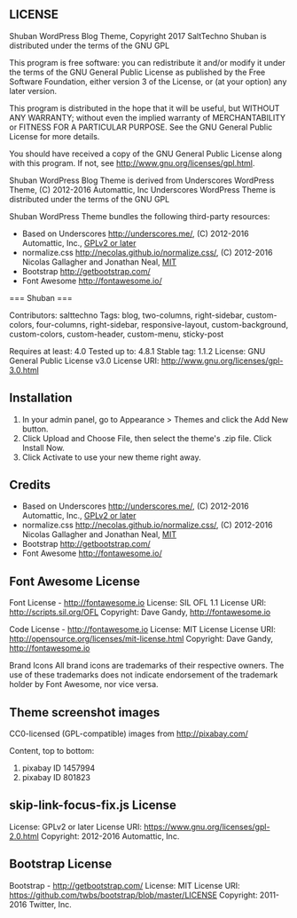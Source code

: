 ## LICENSE

Shuban WordPress Blog Theme, Copyright 2017 SaltTechno
Shuban is distributed under the terms of the GNU GPL

This program is free software: you can redistribute it and/or modify
it under the terms of the GNU General Public License as published by
the Free Software Foundation, either version 3 of the License, or
(at your option) any later version.

This program is distributed in the hope that it will be useful,
but WITHOUT ANY WARRANTY; without even the implied warranty of
MERCHANTABILITY or FITNESS FOR A PARTICULAR PURPOSE.  See the
GNU General Public License for more details.

You should have received a copy of the GNU General Public License
along with this program.  If not, see http://www.gnu.org/licenses/gpl.html.

Shuban WordPress Blog Theme is derived from Underscores WordPress Theme, (C) 2012-2016 Automattic, Inc
Underscores WordPress Theme is distributed under the terms of the GNU GPL

Shuban WordPress Theme bundles the following third-party resources:

* Based on Underscores http://underscores.me/, (C) 2012-2016 Automattic, Inc., [GPLv2 or later](https://www.gnu.org/licenses/gpl-2.0.html)
* normalize.css http://necolas.github.io/normalize.css/, (C) 2012-2016 Nicolas Gallagher and Jonathan Neal, [MIT](http://opensource.org/licenses/MIT)
* Bootstrap http://getbootstrap.com/
* Font Awesome http://fontawesome.io/

=== Shuban ===

Contributors: salttechno
Tags: blog, two-columns, right-sidebar, custom-colors, four-columns, right-sidebar, responsive-layout, custom-background, custom-colors, custom-header, custom-menu, sticky-post

Requires at least: 4.0
Tested up to: 4.8.1
Stable tag: 1.1.2
License: GNU General Public License v3.0
License URI: http://www.gnu.org/licenses/gpl-3.0.html


## Installation

1. In your admin panel, go to Appearance > Themes and click the Add New button.
2. Click Upload and Choose File, then select the theme's .zip file. Click Install Now.
3. Click Activate to use your new theme right away.



## Credits

* Based on Underscores http://underscores.me/, (C) 2012-2016 Automattic, Inc., [GPLv2 or later](https://www.gnu.org/licenses/gpl-2.0.html)
* normalize.css http://necolas.github.io/normalize.css/, (C) 2012-2016 Nicolas Gallagher and Jonathan Neal, [MIT](http://opensource.org/licenses/MIT)
* Bootstrap http://getbootstrap.com/
* Font Awesome http://fontawesome.io/



## Font Awesome License
Font License - http://fontawesome.io
License: SIL OFL 1.1
License URI: http://scripts.sil.org/OFL
Copyright: Dave Gandy, http://fontawesome.io

Code License - http://fontawesome.io
License: MIT License
License URI: http://opensource.org/licenses/mit-license.html
Copyright: Dave Gandy, http://fontawesome.io

Brand Icons
All brand icons are trademarks of their respective owners.
The use of these trademarks does not indicate endorsement of the trademark holder by Font Awesome, nor vice versa.


## Theme screenshot images
CC0-licensed (GPL-compatible) images from http://pixabay.com/

Content, top to bottom:
1. pixabay ID  1457994
2. pixabay ID  801823



## skip-link-focus-fix.js License
License: GPLv2 or later
License URI: https://www.gnu.org/licenses/gpl-2.0.html
Copyright: 2012-2016 Automattic, Inc.



## Bootstrap License
Bootstrap - http://getbootstrap.com/
License: MIT
License URI: https://github.com/twbs/bootstrap/blob/master/LICENSE
Copyright: 2011-2016 Twitter, Inc.
